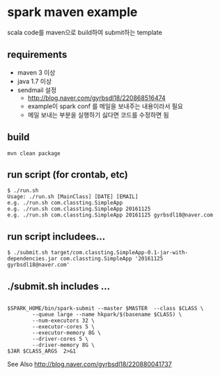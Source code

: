 # spark maven example
scala code를 maven으로 build하여 submit하는 template

## requirements
* maven 3 이상
* java 1.7 이상
* sendmail 설정
  * http://blog.naver.com/gyrbsdl18/220868516474
  * example이 spark conf 를 메일을 보내주는 내용이라서 필요
  * 메일 보내는 부분을 실행하기 싫다면 코드를 수정하면 됨  

## build
```
mvn clean package
```

## run script (for crontab, etc)
```
$ ./run.sh
Usage: ./run.sh [MainClass] [DATE] [EMAIL]
e.g. ./run.sh com.classting.SimpleApp
e.g. ./run.sh com.classting.SimpleApp 20161125
e.g. ./run.sh com.classting.SimpleApp 20161125 gyrbsdl18@naver.com
```

## run script includees...
```
$ ./submit.sh target/com.classting.SimpleApp-0.1-jar-with-dependencies.jar com.classting.SimpleApp '20161125 gyrbsdl18@naver.com'
```

## ./submit.sh includes ... 
```

$SPARK_HOME/bin/spark-submit --master $MASTER  --class $CLASS \
        --queue large --name hkpark/$(basename $CLASS) \
        --num-executors 32 \
        --executor-cores 5 \ 
        --executor-memory 8G \
        --driver-cores 5 \ 
        --driver-memory 8G \
$JAR $CLASS_ARGS  2>&1

```

See Also
http://blog.naver.com/gyrbsdl18/220880041737
